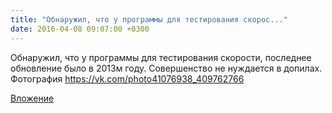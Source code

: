 ```yaml
---
title: "Обнаружил, что у программы для тестирования скорос..."
date: 2016-04-08 09:07:00 +0300
---
```


Обнаружил, что у программы для тестирования скорости, последнее обновление было в 2013м году. Совершенство не нуждается в допилах.
Фотография
https://vk.com/photo41076938_409762766

[Вложение](https://vk.com/photo41076938_409762766)
